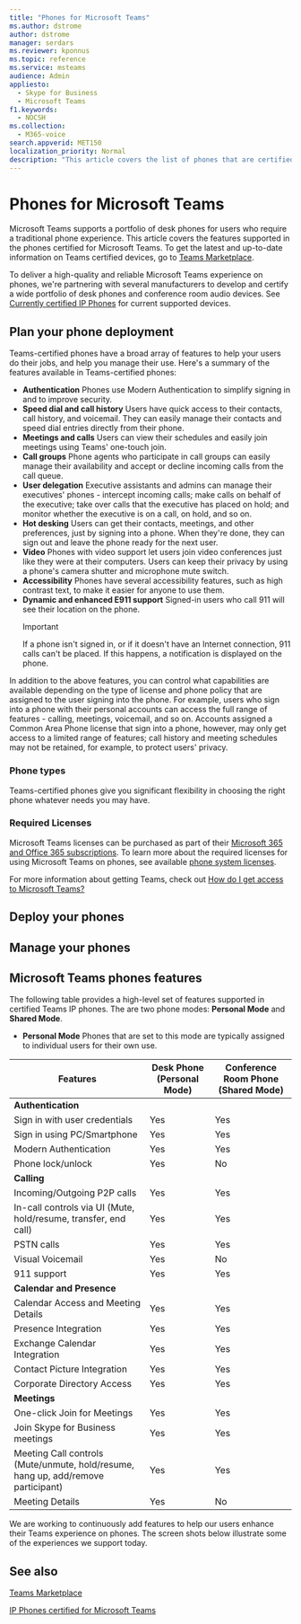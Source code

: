 ```yaml
---
title: "Phones for Microsoft Teams"
ms.author: dstrome
author: dstrome
manager: serdars
ms.reviewer: kponnus
ms.topic: reference
ms.service: msteams
audience: Admin
appliesto: 
  - Skype for Business
  - Microsoft Teams
f1.keywords:
  - NOCSH
ms.collection: 
  - M365-voice
search.appverid: MET150
localization_priority: Normal
description: "This article covers the list of phones that are certified for Microsoft Teams and the features supported in the phones certified for Microsoft Teams."
---
```


# Phones for Microsoft Teams

Microsoft Teams supports a portfolio of desk phones for users who require a traditional phone experience. This article covers the features supported in the phones certified for Microsoft Teams. To get the latest and up-to-date information on Teams certified devices, go to [Teams Marketplace](https://office.com/teamsdevices).

To deliver a high-quality and reliable Microsoft Teams experience on phones, we're partnering with several manufacturers to develop and certify a wide portfolio of desk phones and conference room audio devices. See [Currently certified IP Phones](teams-ip-phones.md#currently-certified-ip-phones) for current supported devices.

## Plan your phone deployment

Teams-certified phones have a broad array of features to help your users do their jobs, and help you manage their use. Here's a summary of the features available in Teams-certified phones:

- **Authentication** Phones use Modern Authentication to simplify signing in and to improve security.
- **Speed dial and call history** Users have quick access to their contacts, call history, and voicemail. They can easily manage their contacts and speed dial entries directly from their phone.
- **Meetings and calls** Users can view their schedules and easily join meetings using Teams' one-touch join.
- **Call groups** Phone agents who participate in call groups can easily manage their availability and accept or decline incoming calls from the call queue.
- **User delegation** Executive assistants and admins can manage their executives' phones - intercept incoming calls; make calls on behalf of the executive; take over calls that the executive has placed on hold; and monitor whether the executive is on a call, on hold, and so on.
- **Hot desking** Users can get their contacts, meetings, and other preferences, just by signing into a phone. When they're done, they can sign out and leave the phone ready for the next user.
- **Video** Phones with video support let users join video conferences just like they were at their computers. Users can keep their privacy by using a phone's camera shutter and microphone mute switch.
- **Accessibility** Phones have several accessibility features, such as high contrast text, to make it easier for anyone to use them.
- **Dynamic and enhanced E911 support** Signed-in users who call 911 will see their location on the phone. 
    > [!IMPORTANT]
    > If a phone isn't signed in, or if it doesn't have an Internet connection, 911 calls can't be placed. If this happens, a notification is displayed on the phone.

In addition to the above features, you can control what capabilities are available depending on the type of license and phone policy that are assigned to the user signing into the phone. For example, users who sign into a phone with their personal accounts can access the full range of features - calling, meetings, voicemail, and so on. Accounts assigned a Common Area Phone license that sign into a phone, however, may only get access to a limited range of features; call history and meeting schedules may not be retained, for example, to protect users' privacy.

### Phone types
Teams-certified phones give you significant flexibility in choosing the right phone whatever needs you may have. 

### Required Licenses

Microsoft Teams licenses can be purchased as part of their [Microsoft 365 and Office 365 subscriptions](https://docs.microsoft.com/office365/servicedescriptions/teams-service-description). To learn more about the required licenses for using Microsoft Teams on phones, see available [phone system licenses](https://products.office.com/microsoft-teams/voice-calling).

For more information about getting Teams, check out [How do I get access to Microsoft Teams?](https://support.office.com/article/fc7f1634-abd3-4f26-a597-9df16e4ca65b)


## Deploy your phones

## Manage your phones

## Microsoft Teams phones features

The following table provides a high-level set of features supported in certified Teams IP phones. The are two phone modes: **Personal Mode** and **Shared Mode**. 

- **Personal Mode** Phones that are set to this mode are typically assigned to individual users for their own use.  

|Features |Desk Phone (Personal Mode) |Conference Room Phone (Shared Mode)|
|---------|---------|---------|
|**Authentication** | |  |
|Sign in with user credentials |  Yes | Yes|
|Sign in using PC/Smartphone  | Yes |Yes|
|Modern Authentication | Yes |Yes |
|Phone lock/unlock | Yes |No |
|**Calling** |  |  |
|Incoming/Outgoing P2P calls | Yes  |Yes |
|In-call controls via UI (Mute, hold/resume, transfer, end call)| Yes  |Yes |
|PSTN calls| Yes  |Yes |
|Visual Voicemail | Yes | No |
|911 support  | Yes  |Yes |
|**Calendar and Presence**|   | |
|Calendar Access and Meeting Details|Yes |Yes|
|Presence Integration |Yes|Yes|
|Exchange Calendar Integration |Yes|Yes|
|Contact Picture Integration  |Yes|Yes|
|Corporate Directory Access | Yes|Yes|
|**Meetings**|   ||
|One-click Join for Meetings  | Yes  |Yes |
|Join Skype for Business meetings | Yes  | Yes|
|Meeting Call controls (Mute/unmute, hold/resume, hang up, add/remove participant)|Yes|Yes|
|Meeting Details|Yes|No|

We are working to continuously add features to help our users enhance their Teams experience on phones. The screen shots below illustrate some of the experiences we support today.

## See also

[Teams Marketplace](https://office.com/teamsdevices)

[IP Phones certified for Microsoft Teams](teams-ip-phones.md)
